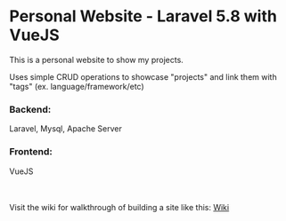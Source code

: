 # Personal Website - Laravel 5.8 with VueJS

This is a personal website to show my projects.

Uses simple CRUD operations to showcase "projects" and link them with "tags" (ex. language/framework/etc)


### Backend: 
Laravel, Mysql, Apache Server

### Frontend: 
VueJS

<br><br>
Visit the wiki for walkthrough of building a site like this: [Wiki](../../wiki)